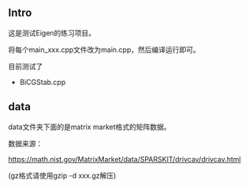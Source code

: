 ## Intro
这是测试Eigen的练习项目。

将每个main_xxx.cpp文件改为main.cpp，然后编译运行即可。

目前测试了
- BiCGStab.cpp

## data
data文件夹下面的是matrix market格式的矩阵数据。

数据来源：

https://math.nist.gov/MatrixMarket/data/SPARSKIT/drivcav/drivcav.html

(gz格式请使用gzip -d xxx.gz解压)
